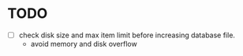 # TODO

- [ ] check disk size and max item limit before increasing database file.
	- avoid memory and disk overflow

